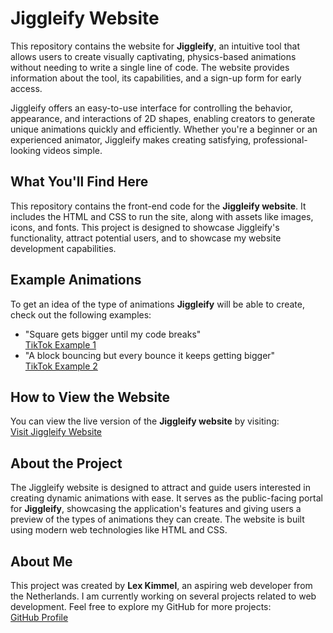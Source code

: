 # Jiggleify Website

This repository contains the website for **Jiggleify**, an intuitive tool that allows users to create visually captivating, physics-based animations without needing to write a single line of code. The website provides information about the tool, its capabilities, and a sign-up form for early access. 

Jiggleify offers an easy-to-use interface for controlling the behavior, appearance, and interactions of 2D shapes, enabling creators to generate unique animations quickly and efficiently. Whether you're a beginner or an experienced animator, Jiggleify makes creating satisfying, professional-looking videos simple.

## What You'll Find Here
This repository contains the front-end code for the **Jiggleify website**. It includes the HTML and CSS to run the site, along with assets like images, icons, and fonts. This project is designed to showcase Jiggleify's functionality, attract potential users, and to showcase my website development capabilities.

## Example Animations
To get an idea of the type of animations **Jiggleify** will be able to create, check out the following examples:
- "Square gets bigger until my code breaks"  
  [TikTok Example 1](https://www.tiktok.com/@jacksphysics/video/7305010439384042785)
- "A block bouncing but every bounce it keeps getting bigger"  
  [TikTok Example 2](https://www.tiktok.com/@jdg_creative/video/7294471509257735470)

## How to View the Website
You can view the live version of the **Jiggleify website** by visiting:  
[Visit Jiggleify Website](https://lexxnl.github.io/JiggleifyWebsite)

## About the Project
The Jiggleify website is designed to attract and guide users interested in creating dynamic animations with ease. It serves as the public-facing portal for **Jiggleify**, showcasing the application's features and giving users a preview of the types of animations they can create. The website is built using modern web technologies like HTML and CSS.

## About Me
This project was created by **Lex Kimmel**, an aspiring web developer from the Netherlands. I am currently working on several projects related to web development. Feel free to explore my GitHub for more projects:  
[GitHub Profile](https://github.com/Lexxnl)
